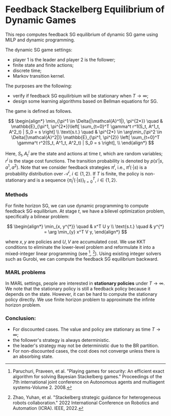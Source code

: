 # Feedback Stackelberg Equilibrium of Dynamic Games
This repo computes feedback SG equilibrium of dynamic SG game using MILP and dynamic programming. 

The dynamic SG game settings:
- player 1 is the leader and player 2 is the follower;
- finite state and finite actions;
- discrete time;
- Markov transition kernel.

The purposes are the following:
- verify if feedback SG equilirbium will be stationary when $T\to\infty$;
- design some learning algorithms based on Bellman equations for SG.

The game is defined as follows.

$$
\begin{align*}
\min_{\pi^1 \in \Delta(|\mathcal{A}^1|), \pi^{2*}} \quad & \mathbb{E}_{\pi^1, \pi^{2*}}\left[ \sum_{t=0}^T \gamma^t r^1(S_t, A^1_t, A^2_t) | S_0 = s \right] \\ 
\text{s.t.} \quad & \pi^{2*} \in \arg\min_{\pi^2 \in \Delta(|\mathcal{A}^2|)} \mathbb{E}_{\pi^1, \pi^{2}} \left[ \sum_{t=0}^T \gamma^t r^2(S_t, A^1_t, A^2_t) | S_0 = s \right], \\ 
\end{align*}
$$

Here, $S_t, A^i_t$ are the state and actions at time $t$, which are random variables; $r^i$ is the stage cost functions. The transition probability is denoted by $p(s'|s,a^1, a^2)$. Note that we consider feedback strategies $\pi^i$, i.e., $\pi^i(\cdot | s)$ is a probability distribution over $\mathcal{A}^i$, $i \in \{1,2\}$. If $T$ is finite, the policy is non-stationary and is a sequence $\{ \pi^i_t(\cdot | s) \}_{t=0}^T$, $i \in \{ 1,2 \}$.


### Methods
For finite horizon SG, we can use dynamic programming to compute feedback SG equilibrium. At stage $t$, we have a bilevel optimization problem, specifically a bilinear problem:

$$
\begin{align*}
\min_{x, y^{*}} \quad & x^T U y \\
\text{s.t.} \quad & y^{*} = \arg \min_{y} x^T V y,
\end{align*}
$$ 

where $x,y$ are policies and $U,V$ are accumulated cost. We use KKT conditions to eliminate the lower-level problem and reformulate it into a mixed-integer linear programming (see [^1], [^2]). Using existing integer solvers such as Gurobi, we can compute the feedback SG equilibrium backward.


### MARL problems
In MARL settings, people are interested in **stationary policies** under $T\to \infty$. We note that the stationary policy is still a feedback policy because it depends on the state. However, it can be hard to compute the stationary policy directly. We use finite horizon problem to approximate the infinte horizon problem.


### Conclusion: 
- For discounted cases. The value and policy are stationary as time $T\to\infty$;
 - the follower's strategy is always deterministic.
 - the leader's strategy may not be deterministic due to the BR partition.
- For non-discounted cases, the cost does not converge unless there is an absorbing state.


[^1]: Paruchuri, Praveen, et al. "Playing games for security: An efficient exact algorithm for solving Bayesian Stackelberg games." Proceedings of the 7th international joint conference on Autonomous agents and multiagent systems-Volume 2. 2008.

[^2]: Zhao, Yuhan, et al. "Stackelberg strategic guidance for heterogeneous robots collaboration." 2022 International Conference on Robotics and Automation (ICRA). IEEE, 2022.
